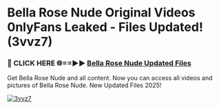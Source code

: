 # Bella Rose Nude Original Videos 0nlyFans Leaked - Files Updated! (3vvz7)

<h3>🔴 CLICK HERE 🌐==►► <a href="https://tinyurl.com/5h6xmrr3" rel="nofollow">Bella Rose Nude Updated Files</a></h3>

Get Bella Rose Nude and all content. Now you can access all videos and pictures of Bella Rose Nude. New Updated Files 2025!

[![3vvz7](https://i.imgur.com/KVD873Z.gif)](https://tinyurl.com/5h6xmrr3)
